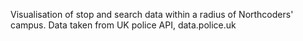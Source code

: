 Visualisation of stop and search data within a radius of Northcoders' campus. Data taken from UK police API, data.police.uk

